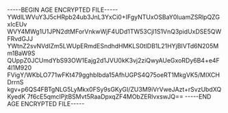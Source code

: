 -----BEGIN AGE ENCRYPTED FILE-----
YWdlLWVuY3J5cHRpb24ub3JnL3YxCi0+IFgyNTUxOSBaY0luamZSRlpQZGxIcEUv
WVY4MWg1U1JPN2dtMForVnkwWjF4UDd1TW53Cjl1S1VnQ3pidUxDSE5QWFRvdGJJ
YWtnZ2svNVdIZm5LWUpERmdESndhdHMKLS0tIDB1L21HYjBIVTd6N205Mm1BaW9S
QUppZ0JCUmdYbS93OW1Eajg2d1JVU0kK3vj2ziQwyAUeGxoRDy6B4+e4F4l1M920
FVigY/WKbLO771wFKt479gghbIbda15AfhUGPS4Q75oeRT1MkgVK5/MIXCHDrrnS
kgv+p6QS4FBTgNLG5LyMkx0FSy9sGKyGI/ZU3M9iVrVweJAzt+rSvzUbdXQKyedK
7f6cE5qmclPjtBSMvt5RaaDpxqZF4MObZERlvxswJQ==
-----END AGE ENCRYPTED FILE-----
